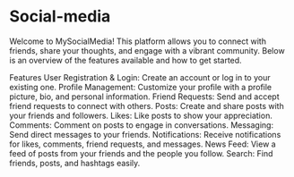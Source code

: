 # Social-media
Welcome to MySocialMedia! This platform allows you to connect with friends, share your thoughts, and engage with a vibrant community. Below is an overview of the features available and how to get started.

Features
User Registration & Login: Create an account or log in to your existing one.
Profile Management: Customize your profile with a profile picture, bio, and personal information.
Friend Requests: Send and accept friend requests to connect with others.
Posts: Create and share posts with your friends and followers.
Likes: Like posts to show your appreciation.
Comments: Comment on posts to engage in conversations.
Messaging: Send direct messages to your friends.
Notifications: Receive notifications for likes, comments, friend requests, and messages.
News Feed: View a feed of posts from your friends and the people you follow.
Search: Find friends, posts, and hashtags easily.